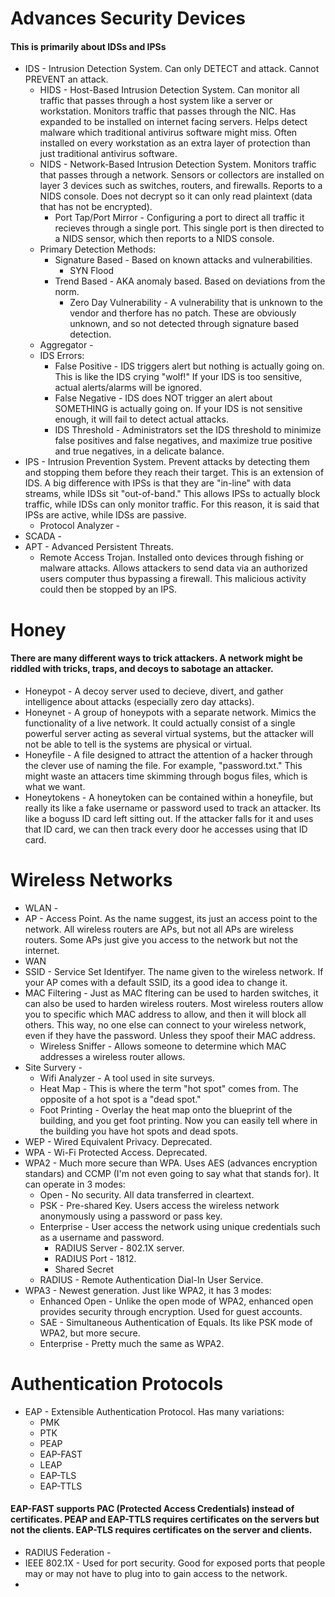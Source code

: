 # Advances Security Devices
#### This is primarily about IDSs and IPSs
 * IDS - Intrusion Detection System. Can only DETECT and attack. Cannot PREVENT an attack.
    + HIDS - Host-Based Intrusion Detection System. Can monitor all traffic that passes through a host system like a server or workstation. Monitors traffic that passes through the NIC. Has expanded to be installed on internet facing servers. Helps detect malware which traditional antivirus software might miss. Often installed on every workstation as an extra layer of protection than just traditional antivirus software.
    + NIDS - Network-Based Intrusion Detection System. Monitors traffic that passes through a network. Sensors or collectors are installed on layer 3 devices such as switches, routers, and firewalls. Reports to a NIDS console. Does not decrypt so it can only read plaintext (data that has not be encrypted).
      - Port Tap/Port Mirror - Configuring a port to direct all traffic it recieves through a single port. This single port is then directed to a NIDS sensor, which then reports to a NIDS console.
    + Primary Detection Methods:
       - Signature Based - Based on known attacks and vulnerabilities.
          * SYN Flood
       - Trend Based - AKA anomaly based. Based on deviations from the norm.
          * Zero Day Vulnerability - A vulnerability that is unknown to the vendor and therfore has no patch. These are obviously unknown, and so not detected through signature based detection.
    + Aggregator -
    + IDS Errors:
      - False Positive - IDS triggers alert but nothing is actually going on. This is like the IDS crying "wolf!" If your IDS is too sensitive, actual alerts/alarms will be ignored.
      - False Negative - IDS does NOT trigger an alert about SOMETHING is actually going on. If your IDS is not sensitive enough, it will fail to detect actual attacks.
      - IDS Threshold - Administrators set the IDS threshold to minimize false positives and false negatives, and maximize true positive and true negatives, in a delicate balance.
 * IPS - Intrusion Prevention System. Prevent attacks by detecting them and stopping them before they reach their target. This is an extension of IDS. A big difference with IPSs is that they are "in-line" with data streams, while IDSs sit "out-of-band." This allows IPSs to actually block traffic, while IDSs can only monitor traffic. For this reason, it is said that IPSs are active, while IDSs are passive.
    + Protocol Analyzer -
 * SCADA - 
 * APT - Advanced Persistent Threats.
    + Remote Access Trojan. Installed onto devices through fishing or malware attacks. Allows attackers to send data via an authorized users computer thus bypassing a firewall. This malicious activity could then be stopped by an IPS.
# Honey
#### There are many different ways to trick attackers. A network might be riddled with tricks, traps, and decoys to sabotage an attacker.
* Honeypot - A decoy server used to decieve, divert, and gather intelligence about attacks (especially zero day attacks).
* Honeynet - A group of honeypots with a separate network. Mimics the functionality of a live network. It could actually consist of a single powerful server acting as several virtual systems, but the attacker will not be able to tell is the systems are physical or virtual.
* Honeyfile - A file designed to attract the attention of a hacker through the clever use of naming the file. For example, "password.txt." This might waste an attacers time skimming through bogus files, which is what we want.
* Honeytokens - A honeytoken can be contained within a honeyfile, but really its like a fake username or password used to track an attacker. Its like a boguss ID card left sitting out. If the attacker falls for it and uses that ID card, we can then track every door he accesses using that ID card.
# Wireless Networks
* WLAN -
* AP - Access Point. As the name suggest, its just an access point to the network. All wireless routers are APs, but not all APs are wireless routers. Some APs just give you access to the network but not the internet.
* WAN
* SSID - Service Set Identifyer. The name given to the wireless network. If your AP comes with a default SSID, its a good idea to change it.
* MAC Filtering - Just as MAC fltering can be used to harden switches, it can also be used to harden wireless routers. Most wireless routers allow you to specific which MAC address to allow, and then it will block all others. This way, no one else can connect to your wireless network, even if they have the password. Unless they spoof their MAC address.
   + Wireless Sniffer - Allows someone to determine which MAC addresses a wireless router allows.
* Site Survery -
   + Wifi Analyzer - A tool used in site surveys.
   + Heat Map - This is where the term "hot spot" comes from. The opposite of a hot spot is a "dead spot."
   + Foot Printing - Overlay the heat map onto the blueprint of the building, and you get foot printing. Now you can easily tell where in the building you have hot spots and dead spots.
* WEP - Wired Equivalent Privacy. Deprecated.
* WPA - Wi-Fi Protected Access. Deprecated.
* WPA2 - Much more secure than WPA. Uses AES (advances encryption standars) and CCMP (I'm not even going to say what that stands for). It can operate in 3 modes:
   + Open - No security. All data transferred in cleartext.
   + PSK - Pre-shared Key. Users access the wireless network anonymously using a password or pass key.
   + Enterprise - User access the network using unique credentials such as a username and password.
      - RADIUS Server - 802.1X server.
      - RADIUS Port - 1812.
      - Shared Secret
   + RADIUS - Remote Authentication Dial-In User Service.
* WPA3 - Newest generation. Just like WPA2, it has 3 modes:
   + Enhanced Open - Unlike the open mode of WPA2, enhanced open provides security through encryption. Used for guest accounts.
   + SAE - Simultaneous Authentication of Equals. Its like PSK mode of WPA2, but more secure.
   + Enterprise - Pretty much the same as WPA2.
# Authentication Protocols
* EAP - Extensible Authentication Protocol. Has many variations:
   + PMK
   + PTK
   + PEAP
   + EAP-FAST
   + LEAP
   + EAP-TLS
   + EAP-TTLS
#### EAP-FAST supports PAC (Protected Access Credentials) instead of certificates. PEAP and EAP-TTLS requires certificates on the servers but not the clients. EAP-TLS requires certificates on the server and clients.
* RADIUS Federation -
* IEEE 802.1X - Used for port security. Good for exposed ports that people may or may not have to plug into to gain access to the network.
* 
